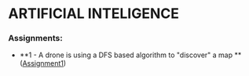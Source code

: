 # ARTIFICIAL INTELIGENCE

### Assignments:
* **1 - A drone is using a DFS based algorithm to "discover" a map ** ([Assignment1](https://github.com/vlad101vlad/UBB-ComputerScience-2ndYear-2nd-Semester/tree/main/Artificial%20Inteligence/Assignment1))
